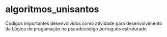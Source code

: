 # algoritmos_unisantos
Códigos importantes desenvolvidos como atividade para desenvolvimento da Lógica de progamação no pseudocódigo português estruturado
